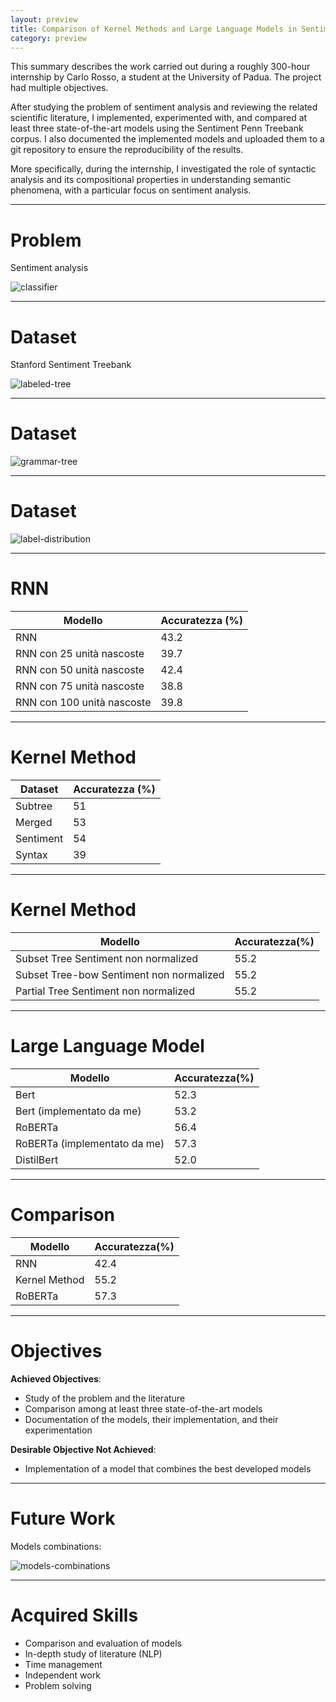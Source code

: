 ```yaml
--- 
layout: preview
title: Comparison of Kernel Methods and Large Language Models in Sentiment Analysis 
category: preview
---
```


This summary describes the work carried out during a roughly 300-hour internship 
by Carlo Rosso, a student at the University of Padua. 
The project had multiple objectives.

After studying the problem of sentiment analysis and reviewing the related 
scientific literature, I implemented, experimented with, and compared at least 
three state-of-the-art models using the Sentiment Penn Treebank corpus. 
I also documented the implemented models and uploaded them to a git repository 
to ensure the reproducibility of the results.

More specifically, during the internship, I investigated the role of syntactic 
analysis and its compositional properties in understanding semantic phenomena, 
with a particular focus on sentiment analysis.

---

# Problem

Sentiment analysis

![classifier](assets/img/thesis/classifier.png)

---

# Dataset

Stanford Sentiment Treebank

![labeled-tree](assets/img/thesis/labeled-tree.png)

---

# Dataset

![grammar-tree](assets/img/thesis/labeled-tree.png)

---

# Dataset

![label-distribution](assets/img/thesis/label-distribution.png)

---

# RNN

| Modello | Accuratezza (%)
| --- | --- |
| RNN | 43.2 |
| RNN con 25 unità nascoste | 39.7 |
| RNN con 50 unità nascoste | 42.4 |
| RNN con 75 unità nascoste | 38.8 |
| RNN con 100 unità nascoste | 39.8 |

---

# Kernel Method

| Dataset | Accuratezza (%) |
| --- | --- |
| Subtree | 51 |
| Merged | 53 |
| Sentiment | 54 |
| Syntax | 39 |

---

# Kernel Method

| Modello | Accuratezza(%) |
| --- | --- |
| Subset Tree Sentiment non normalized | 55.2 |
| Subset Tree-bow Sentiment non normalized | 55.2 |
| Partial Tree Sentiment non normalized | 55.2 |

---

# Large Language Model

| Modello | Accuratezza(%) |
| --- | --- |
| Bert | 52.3 |
| Bert (implementato da me) | 53.2 |
| RoBERTa | 56.4 |
| RoBERTa (implementato da me) | 57.3 |
| DistilBert | 52.0 |

---

# Comparison

| Modello | Accuratezza(%) |
| --- | --- |
| RNN | 42.4 |
| Kernel Method | 55.2 |
| RoBERTa | 57.3 |

---

# Objectives

**Achieved Objectives**:
- Study of the problem and the literature
- Comparison among at least three state-of-the-art models
- Documentation of the models, their implementation, and their experimentation

**Desirable Objective Not Achieved**:
- Implementation of a model that combines the best developed models

---

# Future Work

Models combinations:

![models-combinations](assets/img/thesis/models-combinations.png)

---

# Acquired Skills

- Comparison and evaluation of models
- In-depth study of literature (NLP)
- Time management
- Independent work
- Problem solving
